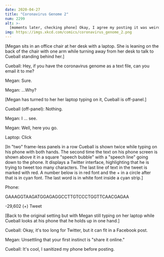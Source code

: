 ```yaml
---
date: 2020-04-27
title: "Coronavirus Genome 2"
num: 2299
alt: >-
  [moments later, checking phone] Okay, I agree my posting it was weird, but it's somehow even more unnerving that you immediately liked the post.
img: https://imgs.xkcd.com/comics/coronavirus_genome_2.png
---
```

[Megan sits in an office chair at her desk with a laptop. She is leaning on the back of the chair with one arm while turning away from her desk to talk to Cueball standing behind her.]

Cueball: Hey, if you have the coronavirus genome as a text file, can you email it to me?

Megan: Sure.

Megan: ...Why?

[Megan has turned to her her laptop typing on it, Cueball is off-panel.]

Cueball (off-panel): Nothing.

Megan: I ... see.

Megan: Well, here you go.

Laptop: Click

[In "two" frame-less panels in a row Cueball is shown twice while typing on his phone with both hands. The second time the text on his phone screen is shown above it in a square "speech bubble" with a "speech line" going down to the phone. It displays a Twitter interface, highlighting that he is trying to tweet too many characters. The last line of text in the tweet is marked with red. A number below is in red font and the + in a circle after that is in cyan font. The last word is in white font inside a cyan strip.]

Phone:

GAAAGGTAAGATGGAGAGGCCTTGTCCCTGGTTCAACGAGAA

-29,602 (+) Tweet

[Back to the original setting but with Megan still typing on her laptop while Cueball looks at his phone that he holds up in one hand.]

Cueball: Okay, it's too long for Twitter, but it can fit in a Facebook post.

Megan: Unsettling that your first instinct is "share it online."

Cueball: It's cool, I sanitized my phone before posting.